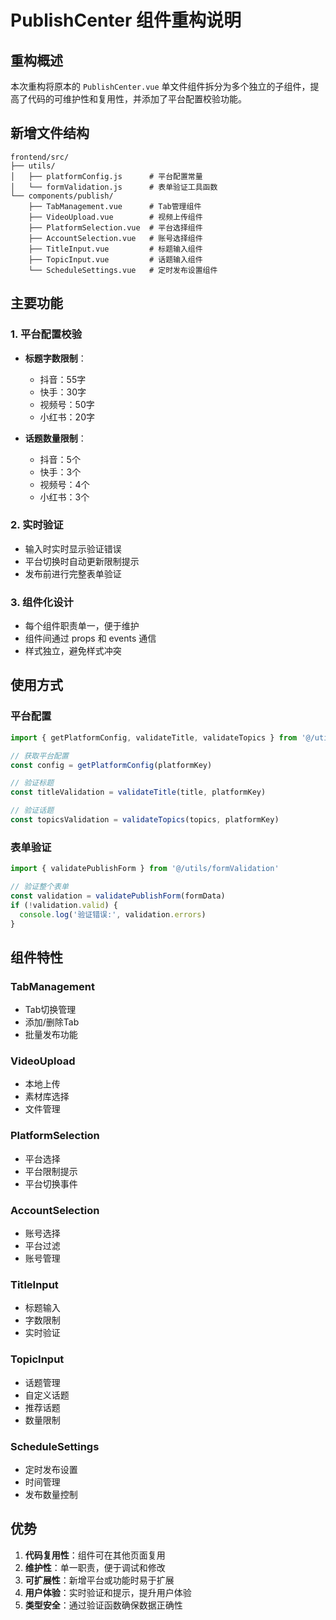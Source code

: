 # PublishCenter 组件重构说明

## 重构概述

本次重构将原本的 `PublishCenter.vue` 单文件组件拆分为多个独立的子组件，提高了代码的可维护性和复用性，并添加了平台配置校验功能。

## 新增文件结构

```
frontend/src/
├── utils/
│   ├── platformConfig.js      # 平台配置常量
│   └── formValidation.js      # 表单验证工具函数
└── components/publish/
    ├── TabManagement.vue      # Tab管理组件
    ├── VideoUpload.vue        # 视频上传组件
    ├── PlatformSelection.vue  # 平台选择组件
    ├── AccountSelection.vue   # 账号选择组件
    ├── TitleInput.vue         # 标题输入组件
    ├── TopicInput.vue         # 话题输入组件
    └── ScheduleSettings.vue   # 定时发布设置组件
```

## 主要功能

### 1. 平台配置校验

- **标题字数限制**：
  - 抖音：55字
  - 快手：30字
  - 视频号：50字
  - 小红书：20字

- **话题数量限制**：
  - 抖音：5个
  - 快手：3个
  - 视频号：4个
  - 小红书：3个

### 2. 实时验证

- 输入时实时显示验证错误
- 平台切换时自动更新限制提示
- 发布前进行完整表单验证

### 3. 组件化设计

- 每个组件职责单一，便于维护
- 组件间通过 props 和 events 通信
- 样式独立，避免样式冲突

## 使用方式

### 平台配置

```javascript
import { getPlatformConfig, validateTitle, validateTopics } from '@/utils/platformConfig'

// 获取平台配置
const config = getPlatformConfig(platformKey)

// 验证标题
const titleValidation = validateTitle(title, platformKey)

// 验证话题
const topicsValidation = validateTopics(topics, platformKey)
```

### 表单验证

```javascript
import { validatePublishForm } from '@/utils/formValidation'

// 验证整个表单
const validation = validatePublishForm(formData)
if (!validation.valid) {
  console.log('验证错误:', validation.errors)
}
```

## 组件特性

### TabManagement
- Tab切换管理
- 添加/删除Tab
- 批量发布功能

### VideoUpload
- 本地上传
- 素材库选择
- 文件管理

### PlatformSelection
- 平台选择
- 平台限制提示
- 平台切换事件

### AccountSelection
- 账号选择
- 平台过滤
- 账号管理

### TitleInput
- 标题输入
- 字数限制
- 实时验证

### TopicInput
- 话题管理
- 自定义话题
- 推荐话题
- 数量限制

### ScheduleSettings
- 定时发布设置
- 时间管理
- 发布数量控制

## 优势

1. **代码复用性**：组件可在其他页面复用
2. **维护性**：单一职责，便于调试和修改
3. **可扩展性**：新增平台或功能时易于扩展
4. **用户体验**：实时验证和提示，提升用户体验
5. **类型安全**：通过验证函数确保数据正确性
